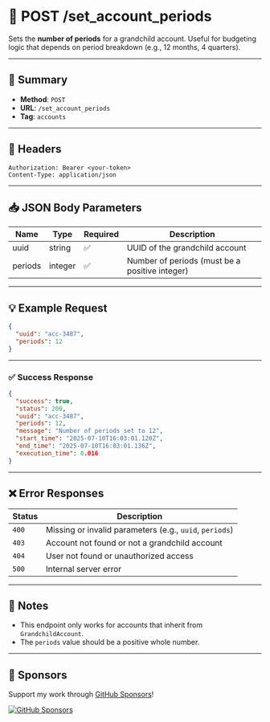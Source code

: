 # 📅 POST /set_account_periods

Sets the **number of periods** for a grandchild account. Useful for budgeting logic that depends on period breakdown (e.g., 12 months, 4 quarters).

---

## 📌 Summary

- **Method**: `POST`  
- **URL**: `/set_account_periods`  
- **Tag**: `accounts`

---

## 🔐 Headers

```
Authorization: Bearer <your-token>
Content-Type: application/json
```

---

## 📥 JSON Body Parameters

| Name    | Type    | Required | Description                                     |
|---------|---------|----------|-------------------------------------------------|
| uuid    | string  | ✅       | UUID of the grandchild account                  |
| periods | integer | ✅       | Number of periods (must be a positive integer)  |

---

## 💡 Example Request

```json
{
  "uuid": "acc-3487",
  "periods": 12
}
```

---

### ✅ Success Response

```json
{
  "success": true,
  "status": 200,
  "uuid": "acc-3487",
  "periods": 12,
  "message": "Number of periods set to 12",
  "start_time": "2025-07-10T16:03:01.120Z",
  "end_time": "2025-07-10T16:03:01.136Z",
  "execution_time": 0.016
}
```

---

## ❌ Error Responses

| Status | Description                                                    |
|--------|----------------------------------------------------------------|
| `400`  | Missing or invalid parameters (e.g., `uuid`, `periods`)        |
| `403`  | Account not found or not a grandchild account                  |
| `404`  | User not found or unauthorized access                          |
| `500`  | Internal server error                                          |

---

## 🧠 Notes

- This endpoint only works for accounts that inherit from `GrandchildAccount`.
- The `periods` value should be a positive whole number.


---
## 💖 Sponsors

Support my work through [GitHub Sponsors](https://github.com/sponsors/statisticsguru1)!

[![GitHub Sponsors](https://img.shields.io/github/sponsors/statisticsguru1?style=flat-square)](https://github.com/sponsors/statisticsguru1)

